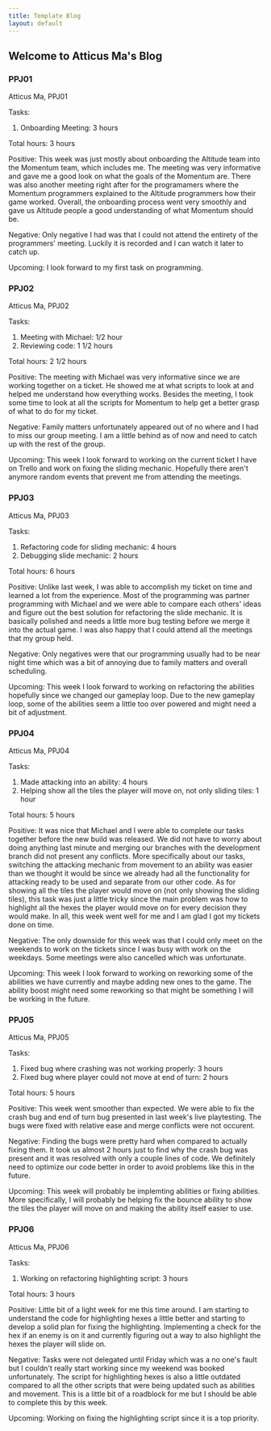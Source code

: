 ```yaml
---
title: Template Blog
layout: default
---
```


## Welcome to Atticus Ma's Blog

### PPJ01

Atticus Ma, PPJ01

Tasks: 

1. Onboarding Meeting: 3 hours

Total hours: 3 hours

Positive: This week was just mostly about onboarding the Altitude team into the Momentum team, which includes me. The meeting was very informative and gave me a good look on what the goals of the Momentum are. There was also another meeting right after for the programamers where the Momentum programmers explained to the Altitude programmers how their game worked. Overall, the onboarding process went very smoothly and gave us Altitude people a good understanding of what Momentum should be. 

Negative: Only negative I had was that I could not attend the entirety of the programmers' meeting. Luckily it is recorded and I can watch it later to catch up. 

Upcoming: I look forward to my first task on programming. 

### PPJ02

Atticus Ma, PPJ02

Tasks: 

1. Meeting with Michael: 1/2 hour
2. Reviewing code: 1 1/2 hours

Total hours: 2 1/2 hours

Positive: The meeting with Michael was very informative since we are working together on a ticket. He showed me at what scripts to look at and helped me understand how everything works. Besides the meeting, I took some time to look at all the scripts for Momentum to help get a better grasp of what to do for my ticket. 

Negative: Family matters unfortunately appeared out of no where and I had to miss our group meeting. I am a little behind as of now and need to catch up with the rest of the group. 

Upcoming: This week I look forward to working on the current ticket I have on Trello and work on fixing the sliding mechanic. Hopefully there aren't anymore random events that prevent me from attending the meetings. 

### PPJ03

Atticus Ma, PPJ03

Tasks: 

1. Refactoring code for sliding mechanic: 4 hours
2. Debugging slide mechanic: 2 hours

Total hours: 6 hours

Positive: Unlike last week, I was able to accomplish my ticket on time and learned a lot from the experience. Most of the programming was partner programming with Michael and 
we were able to compare each others' ideas and figure out the best solution for refactoring the slide mechanic. It is basically polished and needs a little more bug testing before we merge it into the actual game. I was also happy that I could attend all the meetings that my group held. 

Negative: Only negatives were that our programming usually had to be near night time which was a bit of annoying due to family matters and overall scheduling. 

Upcoming: This week I look forward to working on refactoring the abilities hopefully since we changed our gameplay loop. Due to the new gameplay loop, some of the abilities seem a little too over powered and might need a bit of adjustment. 

### PPJ04

Atticus Ma, PPJ04

Tasks: 

1. Made attacking into an ability: 4 hours
2. Helping show all the tiles the player will move on, not only sliding tiles: 1 hour

Total hours: 5 hours

Positive: It was nice that Michael and I were able to complete our tasks together before the new build was released. We did not have to worry about doing anything last minute and merging our branches with the development branch did not present any conflicts. More specifically about  our tasks, switching the attacking mechanic from movement to an ability was easier than we thought it would be since we already had all the functionality for attacking ready to be used and separate from our other code. As for showing all the tiles the player would move on (not only showing the sliding tiles), this task was just a little tricky since the main problem was how to highlight all the hexes the player would move on for every decision they would make. In all, this week went well for me and I am glad I got my tickets done on time. 

Negative: The only downside for this week was that I could only meet on the weekends to work on the tickets since I was busy with work on the weekdays. Some meetings were also cancelled which was unfortunate. 

Upcoming: This week I look forward to working on reworking some of the abilities we have currently and maybe adding new ones to the game. The ability boost might need some reworking so that might be something I will be working in the future. 

### PPJ05

Atticus Ma, PPJ05

Tasks: 

1. Fixed bug where crashing was not working properly: 3 hours
2. Fixed bug where player could not move at end of turn: 2 hours

Total hours: 5 hours

Positive: This week went smoother than expected. We were able to fix the crash bug and end of turn bug presented in last week's live playtesting. The bugs were fixed with relative ease and merge conflicts were not occurent. 

Negative: Finding the bugs were pretty hard when compared to actually fixing them. It took us almost 2 hours just to find why the crash bug was present and it was resolved with only a couple lines of code. We definitely need to optimize our code better in order to avoid problems like this in the future. 

Upcoming: This week will probably be implemting abilities or fixing abilities. More specifically, I will probably be helping fix the bounce ability to show the tiles the player will move on and making the ability itself easier to use. 

### PPJ06

Atticus Ma, PPJ06

Tasks: 

1. Working on refactoring highlighting script: 3 hours

Total hours: 3 hours

Positive: Little bit of a light week for me this time around. I am starting to understand the code for highlighting hexes a little better and starting to develop a solid plan for fixing the highlighting. Implementing a check for the hex if an enemy is on it and currently figuring out a way to also highlight the hexes the player will slide on. 

Negative: Tasks were not delegated until Friday which was a no one's fault but I couldn't really start working since my weekend was booked unfortunately. The script for highlighting hexes is also a little outdated compared to all the other scripts that were being updated such as abilities and movement. This is a little bit of a roadblock for me but I should be able to complete this by this week. 

Upcoming: Working on fixing the highlighting script since it is a top priority. 
